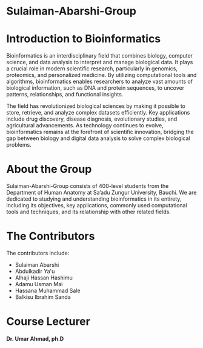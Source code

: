 # Sulaiman-Abarshi-Group

# **Introduction to Bioinformatics**
Bioinformatics is an interdisciplinary field that combines biology, computer science, and data analysis to interpret and manage biological data. It plays a crucial role in modern scientific research, particularly in genomics, proteomics, and personalized medicine. By utilizing computational tools and algorithms, bioinformatics enables researchers to analyze vast amounts of biological information, such as DNA and protein sequences, to uncover patterns, relationships, and functional insights.

The field has revolutionized biological sciences by making it possible to store, retrieve, and analyze complex datasets efficiently. Key applications include drug discovery, disease diagnosis, evolutionary studies, and agricultural advancements. As technology continues to evolve, bioinformatics remains at the forefront of scientific innovation, bridging the gap between biology and digital data analysis to solve complex biological problems.
# **About the Group**
Sulaiman-Abarshi-Group consists of 400-level students from the Department of Human Anatomy at Sa’adu Zungur University, Bauchi. We are dedicated to studying and understanding bioinformatics in its entirety, including its objectives, key applications, commonly used computational tools and techniques, and its relationship with other related fields.
# **The Contributors**
The contributors include:
+ Sulaiman Abarshi
+ Abdulkadir Ya'u
+ Alhaji Hassan Hashimu
+ Adamu Usman Mai
+ Hassana Muhammad Sale
+ Balkisu Ibrahim Sanda
# **Course Lecturer**
#### **Dr. Umar Ahmad, ph.D**


